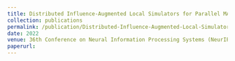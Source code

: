 ```yaml
---
title: Distributed Influence-Augmented Local Simulators for Parallel MARL in Large Networked Systems
collection: publications
permalink: /publication/Distributed-Influence-Augmented-Local-Simulators-for-Parallel-MARL-in-Large-Networked-Systems
date: 2022
venue: 36th Conference on Neural Information Processing Systems (NeurIPS 2022)
paperurl: 
---
```


